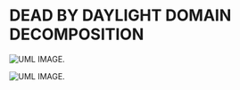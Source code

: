 # DEAD BY DAYLIGHT DOMAIN DECOMPOSITION
![UML IMAGE.](https://img.plantuml.biz/plantuml/dpng/pLRBRjim4BphAnOvAKta3p0A8q6J80RQeeXTzCn8guGnHGeavKOe-kzTFYHBjeJcblWWW_lYp72rr9MnJDkc4acI2sOCt6s-GV8d0VfbG4wB1fQWaHLAYXPkU6wvaaotdxTjZPUmthYOLKZ86wrHMczQHfVt-CS5N1U5jwKxR9SG2koPQFhWynYurKmQxdRQgjHIN8Zkt3_hmbKvJ_uc2PSMTSboZ2Kwz1UmGTlKQMag8a2qkkHRbn1WdDIB4Q_STW6qGrHcoolKVN52vjPVL5KBT6nnJypXsiipvBnNl71GV7WQsPP2CUkBXzhto8HzzdlUCra8rFqX-BgTSGctWsK888A30oAYmzs31ZCyrqu9bjlKMCtbayV37cb1DZW11jnHhMXxSoArabxL2HMyZ_ISS8sepJ8x8kJbVC0IgT7oJgnqlbB7TS-fpPcOQuhEFT4SdUj8l3vZibc2RcsG2Lyjoc8iva6wFMhD2vn3rlideFM-8so7d36uW6qjNngDnOV4TeDO_rAD_3-w3AnxemXGU347FV8EiDLl-GP5CusvAzJ-qEf9ep5n4hml-BKiCRTlWV-H91-DYmwVdmE7EshcvWhZxZBEejMGnmFZ1ljv66UekoA_SaEwa3KTPn-2L3qVGwYb8Y7FDfOB0HAnW98UZopVqO04-ymDLEZ-vSuipe3HJHpztoanIIPkY2pxvAVZZ6iaqD5xjLYiuXcE3_zWTzy1RXKlyM4tEFEeU7957KFV4Fy0)

![UML IMAGE.](https://shared.cloudflare.steamstatic.com/store_item_assets/steam/apps/381210/capsule_616x353.jpg?t=1744310903) 
